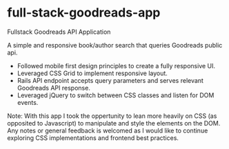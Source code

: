 # full-stack-goodreads-app

Fullstack Goodreads API Application

A simple and responsive book/author search that queries Goodreads public api.
+ Followed mobile first design principles to create a fully responsive UI.
+ Leveraged CSS Grid to implement responsive layout.
+ Rails API endpoint accepts query parameters and serves relevant Goodreads API response.
+ Leveraged jQuery to switch between CSS classes and listen for DOM events.

Note:
With this app I took the oppertunity to lean more heavily on CSS (as opposited to Javascript) to manipulate and style the elements on the DOM. Any notes or general feedback is welcomed as I would like to continue exploring CSS implementations and frontend best practices.
